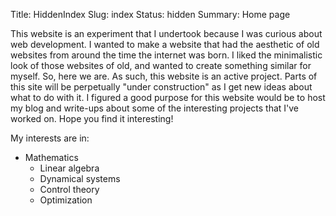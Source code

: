 Title: HiddenIndex
Slug: index
Status: hidden
Summary: Home page

This website is an experiment that I undertook because I was curious about web development.
I wanted to make a website that had the aesthetic of old websites from around the time the internet was born.
I liked the minimalistic look of those websites of old, and wanted to create something similar for myself.
So, here we are.
As such, this website is an active project.
Parts of this site will be perpetually "under construction" as I get new ideas about what to do with it.
I figured a good purpose for this website would be to host my blog and write-ups about some of the interesting projects that I've worked on.
Hope you find it interesting!

My interests are in:

* Mathematics
	* Linear algebra
	* Dynamical systems
	* Control theory
	* Optimization
